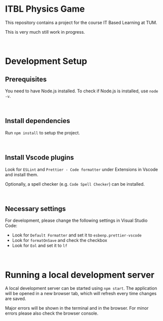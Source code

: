 # ITBL Physics Game

This repository contains a project for the course IT Based Learning at TUM.

This is very much still work in progress.

<br/>

# Development Setup

## Prerequisites

You need to have Node.js installed.
To check if Node.js is installed, use `node -v`.

<br/>

## Install dependencies

Run `npm install` to setup the project.

<br/>

## Install Vscode plugins

Look for `ESLint` and `Prettier - Code formatter` under Extensions in Vscode and install them.

Optionally, a spell checker (e.g. `Code Spell Checker`) can be installed.

<br/>

## Necessary settings

For development, please change the following settings in Visual Studio Code:

-   Look for `Default Formatter` and set it to `esbenp.prettier-vscode`
-   Look for `formatOnSave` and check the checkbox
-   Look for `Eol` and set it to `lf`

<br/>

# Running a local development server

A local development server can be started using `npm start`. The application will be opened in a new browser tab, which will refresh every time changes are saved.

Major errors will be shown in the terminal and in the browser. For minor errors please also check the browser console.

